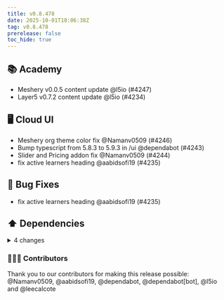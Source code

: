```yaml
---
title: v0.8.478
date: 2025-10-01T18:06:38Z
tag: v0.8.478
prerelease: false
toc_hide: true
---
```


## 📚 Academy

- Meshery v0.0.5 content update @l5io (#4247)
- Layer5 v0.7.2 content update @l5io (#4234)

## 🖥 Cloud UI

- Meshery org theme color fix @Namanv0509 (#4246)
- Bump typescript from 5.8.3 to 5.9.3 in /ui @dependabot (#4243)
- Slider and Pricing addon fix @Namanv0509 (#4244)
- fix active learners heading @aabidsofi19 (#4235)

## 🐛 Bug Fixes

- fix active learners heading @aabidsofi19 (#4235)

## ⬆️ Dependencies

<details>
<summary>4 changes</summary>

- Bump golang.org/x/oauth2 from 0.30.0 to 0.31.0 @dependabot (#4239)
- Bump github.com/bradleyfalzon/ghinstallation/v2 from 2.16.0 to 2.17.0 @dependabot (#4237)
- Bump github.com/meshery/meshkit from 0.8.41 to 0.8.43 @dependabot (#4238)
- Bump typescript from 5.8.3 to 5.9.3 in /ui @dependabot (#4243)
</details>

### 👨🏽‍💻 Contributors

Thank you to our contributors for making this release possible:
@Namanv0509, @aabidsofi19, @dependabot, @dependabot[bot], @l5io and @leecalcote

